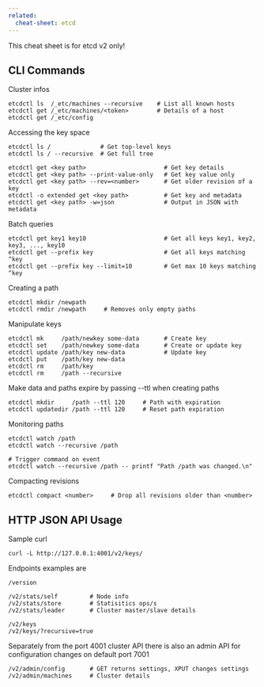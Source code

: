 ```yaml
---
related:
  cheat-sheet: etcd
---
```


This cheat sheet is for etcd v2 only!

## CLI Commands

Cluster infos

    etcdctl ls  /_etc/machines --recursive    # List all known hosts
    etcdctl get /_etc/machines/<token>        # Details of a host
    etcdctl get /_etc/config
    
Accessing the key space

    etcdctl ls /              # Get top-level keys
    etcdctl ls / --recursive  # Get full tree
    
    etcdctl get <key path>                      # Get key details
    etcdctl get <key path> --print-value-only   # Get key value only
    etcdctl get <key path> --rev=<number>       # Get older revision of a key
    etcdctl -o extended get <key path>          # Get key and metadata
    etcdctl get <key path> -w=json              # Output in JSON with metadata
    
Batch queries
    
    etcdctl get key1 key10                      # Get all keys key1, key2, key3, ..., key10
    etcdctl get --prefix key                    # Get all keys matching ^key
    etcdctl get --prefix key --limit=10         # Get max 10 keys matching ^key

Creating a path

    etcdctl mkdir /newpath
    etcdctl rmdir /newpath     # Removes only empty paths

Manipulate keys

    etcdctl mk     /path/newkey some-data       # Create key
    etcdctl set    /path/newkey some-data       # Create or update key
    etcdctl update /path/key new-data           # Update key
    etcdctl put    /path/key new-data
    etcdctl rm     /path/key
    etcdctl rm     /path --recursive
    
Make data and paths expire by passing --ttl when creating paths

    etcdctl mkdir     /path --ttl 120     # Path with expiration
    etcdctl updatedir /path --ttl 120     # Reset path expiration
    
Monitoring paths

    etcdctl watch /path
    etcdctl watch --recursive /path
    
    # Trigger command on event
    etcdctl watch --recursive /path -- printf "Path /path was changed.\n"
    
Compacting revisions

    etcdctl compact <number>     # Drop all revisions older than <number>
    
## HTTP JSON API Usage

Sample curl

    curl -L http://127.0.0.1:4001/v2/keys/

Endpoints examples are

    /version
    
    /v2/stats/self         # Node info
    /v2/stats/store        # Statisitics ops/s
    /v2/stats/leader       # Cluster master/slave details
    
    /v2/keys
    /v2/keys/?recursive=true

Separately from the port 4001 cluster API there is also an admin API for configuration changes 
on default port 7001

    /v2/admin/config       # GET returns settings, XPUT changes settings
    /v2/admin/machines     # Cluster details
    
